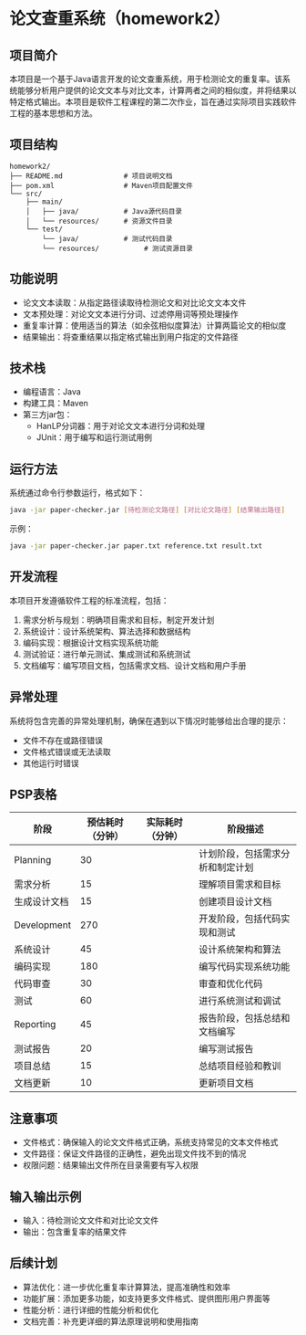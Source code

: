 # 论文查重系统（homework2）

## 项目简介
本项目是一个基于Java语言开发的论文查重系统，用于检测论文的重复率。该系统能够分析用户提供的论文文本与对比文本，计算两者之间的相似度，并将结果以特定格式输出。本项目是软件工程课程的第二次作业，旨在通过实际项目实践软件工程的基本思想和方法。


## 项目结构
```plaintext
homework2/
├── README.md               # 项目说明文档
├── pom.xml                 # Maven项目配置文件
└── src/
    ├── main/
    │   ├── java/           # Java源代码目录
    │   └── resources/      # 资源文件目录
    └── test/
        └── java/           # 测试代码目录
        └── resources/           # 测试资源目录
```

## 功能说明
- 论文文本读取：从指定路径读取待检测论文和对比论文文本文件
- 文本预处理：对论文文本进行分词、过滤停用词等预处理操作
- 重复率计算：使用适当的算法（如余弦相似度算法）计算两篇论文的相似度
- 结果输出：将查重结果以指定格式输出到用户指定的文件路径

## 技术栈
- 编程语言：Java
- 构建工具：Maven
- 第三方jar包：
    - HanLP分词器：用于对论文文本进行分词和处理
    - JUnit：用于编写和运行测试用例

## 运行方法
系统通过命令行参数运行，格式如下：

```bash
java -jar paper-checker.jar [待检测论文路径] [对比论文路径] [结果输出路径]
```

示例：

```bash
java -jar paper-checker.jar paper.txt reference.txt result.txt
```


## 开发流程
本项目开发遵循软件工程的标准流程，包括：
1. 需求分析与规划：明确项目需求和目标，制定开发计划
2. 系统设计：设计系统架构、算法选择和数据结构
3. 编码实现：根据设计文档实现系统功能
4. 测试验证：进行单元测试、集成测试和系统测试
5. 文档编写：编写项目文档，包括需求文档、设计文档和用户手册



## 异常处理
系统将包含完善的异常处理机制，确保在遇到以下情况时能够给出合理的提示：
- 文件不存在或路径错误
- 文件格式错误或无法读取
- 其他运行时错误

## PSP表格
| 阶段         | 预估耗时（分钟） | 实际耗时（分钟） | 阶段描述                     |
|--------------|------------------|------------------|------------------------------|
| Planning     | 30               |                  | 计划阶段，包括需求分析和制定计划 |
| 需求分析     | 15               |                  | 理解项目需求和目标           |
| 生成设计文档 | 15               |                  | 创建项目设计文档             |
| Development  | 270              |                  | 开发阶段，包括代码实现和测试 |
| 系统设计     | 45               |                  | 设计系统架构和算法           |
| 编码实现     | 180              |                  | 编写代码实现系统功能         |
| 代码审查     | 30               |                  | 审查和优化代码               |
| 测试         | 60               |                  | 进行系统测试和调试           |
| Reporting    | 45               |                  | 报告阶段，包括总结和文档编写 |
| 测试报告     | 20               |                  | 编写测试报告                 |
| 项目总结     | 15               |                  | 总结项目经验和教训           |
| 文档更新     | 10               |                  | 更新项目文档                 |

## 注意事项
- 文件格式：确保输入的论文文件格式正确，系统支持常见的文本文件格式
- 文件路径：保证文件路径的正确性，避免出现文件找不到的情况
- 权限问题：结果输出文件所在目录需要有写入权限

## 输入输出示例
- 输入：待检测论文文件和对比论文文件
- 输出：包含重复率的结果文件

## 后续计划
- 算法优化：进一步优化重复率计算算法，提高准确性和效率
- 功能扩展：添加更多功能，如支持更多文件格式、提供图形用户界面等
- 性能分析：进行详细的性能分析和优化
- 文档完善：补充更详细的算法原理说明和使用指南

